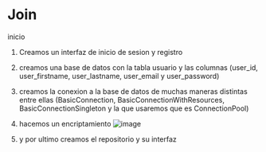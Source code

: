 # Join
inicio
1. Creamos un interfaz de inicio de sesion y registro
2. creamos una base de datos con la tabla usuario y las columnas (user_id, user_firstname, user_lastname, user_email y user_password)
3. creamos la conexion a la base de datos de muchas maneras distintas entre ellas (BasicConnection, BasicConnectionWithResources, BasicConnectionSingleton y la que usaremos que es ConnectionPool)
4. hacemos un encriptamiento 
![image](https://github.com/AngelaLuu/Join/assets/111194371/2118fbf8-3fc9-49b9-a57c-6f0b17fd8847)

5. y por ultimo creamos el repositorio y su interfaz

